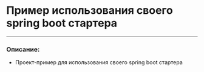 # Пример использования своего spring boot стартера

------------
### Описание:
- Проект-пример для использования своего spring boot стартера